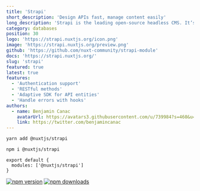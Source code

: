 ```yaml
---
title: 'Strapi'
short_description: 'Design APIs fast, manage content easily'
long_description: 'Strapi is the leading open-source headless CMS. It’s 100% Javascript, fully customizable and developer-first.'
category: databases
position: 30
logo: 'https://strapi.nuxtjs.org/icon.png'
image: 'https://strapi.nuxtjs.org/preview.png'
github: 'https://github.com/nuxt-community/strapi-module'
docs: 'https://strapi.nuxtjs.org/'
slug: 'strapi'
featured: true
latest: true
features:
  - 'Authentication support'
  - 'RESTful methods'
  - 'Adaptive SDK for API entities'
  - 'Handle errors with hooks'
authors:
  - name: Benjamin Canac
    avatarUrl: https://avatars3.githubusercontent.com/u/739984?s=460&u=a263ce7469841c60ad76354f0779055b7e8365d5&v=4
    link: https://twitter.com/benjamincanac
---
```


<code-group>
<code-block label="Yarn" active>

```bash
yarn add @nuxtjs/strapi
```

  </code-block>
  <code-block label="NPM">

```bash
npm i @nuxtjs/strapi
```

  </code-block>
</code-group>

```js{}[nuxt.config.js]
export default {
  modules: ['@nuxtjs/strapi']
}
```

<docs-button :docs="docs"></docs-button>

<authors :authors="authors"></authors>

<div class="flex mt-4 space-x-2">
  <a href="https://npmjs.com/package/@nuxtjs/strapi" rel="nofollow"><img src="https://camo.githubusercontent.com/d02e34087df984b5d6e5004824c8db88ba40eafa/68747470733a2f2f696d672e736869656c64732e696f2f6e706d2f762f406e7578746a732f7374726170692f6c61746573742e737667" alt="npm version" data-canonical-src="https://img.shields.io/npm/v/@nuxtjs/strapi/latest.svg" style="max-width:100%;"></a>
  <a href="https://npmjs.com/package/@nuxtjs/strapi" rel="nofollow"><img src="https://camo.githubusercontent.com/66f1f7910b8ed55bfe73e4a769e9e9d1a71ea1d6/68747470733a2f2f696d672e736869656c64732e696f2f6e706d2f64742f406e7578746a732f7374726170692e737667" alt="npm downloads" data-canonical-src="https://img.shields.io/npm/dt/@nuxtjs/strapi.svg" style="max-width:100%;"></a>
</div>
